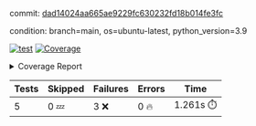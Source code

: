 commit: [dad14024aa665ae9229fc630232fd18b014fe3fc](https://github.com/rcmdnk/chatgpt-prompt-wrapper/tree/dad14024aa665ae9229fc630232fd18b014fe3fc)

condition: branch=main, os=ubuntu-latest, python_version=3.9

[![test](https://github.com/rcmdnk/chatgpt-prompt-wrapper/actions/workflows/test.yml/badge.svg)](https://github.com/rcmdnk/chatgpt-prompt-wrapper/actions/runs/4644826997)
<a href="https://github.com/rcmdnk/chatgpt-prompt-wrapper/blob/dad14024aa665ae9229fc630232fd18b014fe3fc/README.md"><img alt="Coverage" src="https://img.shields.io/badge/Coverage-35%25-red.svg" /></a><details><summary>Coverage Report </summary><table><tr><th>File</th><th>Stmts</th><th>Miss</th><th>Cover</th><th>Missing</th></tr><tbody><tr><td colspan="5"><b>src/chatgpt_prompt_wrapper</b></td></tr><tr><td>&nbsp; &nbsp;<a href="https://github.com/rcmdnk/chatgpt-prompt-wrapper/blob/dad14024aa665ae9229fc630232fd18b014fe3fc/src/chatgpt_prompt_wrapper/arg_parser.py">arg_parser.py</a></td><td>45</td><td>3</td><td>93%</td><td><a href="https://github.com/rcmdnk/chatgpt-prompt-wrapper/blob/dad14024aa665ae9229fc630232fd18b014fe3fc/src/chatgpt_prompt_wrapper/arg_parser.py#L78-L79">78&ndash;79</a>, <a href="https://github.com/rcmdnk/chatgpt-prompt-wrapper/blob/dad14024aa665ae9229fc630232fd18b014fe3fc/src/chatgpt_prompt_wrapper/arg_parser.py#L90">90</a></td></tr><tr><td>&nbsp; &nbsp;<a href="https://github.com/rcmdnk/chatgpt-prompt-wrapper/blob/dad14024aa665ae9229fc630232fd18b014fe3fc/src/chatgpt_prompt_wrapper/chatgpt.py">chatgpt.py</a></td><td>169</td><td>133</td><td>21%</td><td><a href="https://github.com/rcmdnk/chatgpt-prompt-wrapper/blob/dad14024aa665ae9229fc630232fd18b014fe3fc/src/chatgpt_prompt_wrapper/chatgpt.py#L40-L60">40&ndash;60</a>, <a href="https://github.com/rcmdnk/chatgpt-prompt-wrapper/blob/dad14024aa665ae9229fc630232fd18b014fe3fc/src/chatgpt_prompt_wrapper/chatgpt.py#L64">64</a>, <a href="https://github.com/rcmdnk/chatgpt-prompt-wrapper/blob/dad14024aa665ae9229fc630232fd18b014fe3fc/src/chatgpt_prompt_wrapper/chatgpt.py#L68-L72">68&ndash;72</a>, <a href="https://github.com/rcmdnk/chatgpt-prompt-wrapper/blob/dad14024aa665ae9229fc630232fd18b014fe3fc/src/chatgpt_prompt_wrapper/chatgpt.py#L121-L122">121&ndash;122</a>, <a href="https://github.com/rcmdnk/chatgpt-prompt-wrapper/blob/dad14024aa665ae9229fc630232fd18b014fe3fc/src/chatgpt_prompt_wrapper/chatgpt.py#L125-L127">125&ndash;127</a>, <a href="https://github.com/rcmdnk/chatgpt-prompt-wrapper/blob/dad14024aa665ae9229fc630232fd18b014fe3fc/src/chatgpt_prompt_wrapper/chatgpt.py#L130-L131">130&ndash;131</a>, <a href="https://github.com/rcmdnk/chatgpt-prompt-wrapper/blob/dad14024aa665ae9229fc630232fd18b014fe3fc/src/chatgpt_prompt_wrapper/chatgpt.py#L136-L144">136&ndash;144</a>, <a href="https://github.com/rcmdnk/chatgpt-prompt-wrapper/blob/dad14024aa665ae9229fc630232fd18b014fe3fc/src/chatgpt_prompt_wrapper/chatgpt.py#L147-L151">147&ndash;151</a>, <a href="https://github.com/rcmdnk/chatgpt-prompt-wrapper/blob/dad14024aa665ae9229fc630232fd18b014fe3fc/src/chatgpt_prompt_wrapper/chatgpt.py#L156-L168">156&ndash;168</a>, <a href="https://github.com/rcmdnk/chatgpt-prompt-wrapper/blob/dad14024aa665ae9229fc630232fd18b014fe3fc/src/chatgpt_prompt_wrapper/chatgpt.py#L171-L177">171&ndash;177</a>, <a href="https://github.com/rcmdnk/chatgpt-prompt-wrapper/blob/dad14024aa665ae9229fc630232fd18b014fe3fc/src/chatgpt_prompt_wrapper/chatgpt.py#L180-L181">180&ndash;181</a>, <a href="https://github.com/rcmdnk/chatgpt-prompt-wrapper/blob/dad14024aa665ae9229fc630232fd18b014fe3fc/src/chatgpt_prompt_wrapper/chatgpt.py#L184-L220">184&ndash;220</a>, <a href="https://github.com/rcmdnk/chatgpt-prompt-wrapper/blob/dad14024aa665ae9229fc630232fd18b014fe3fc/src/chatgpt_prompt_wrapper/chatgpt.py#L228">228</a>, <a href="https://github.com/rcmdnk/chatgpt-prompt-wrapper/blob/dad14024aa665ae9229fc630232fd18b014fe3fc/src/chatgpt_prompt_wrapper/chatgpt.py#L231-L323">231&ndash;323</a></td></tr><tr><td>&nbsp; &nbsp;<a href="https://github.com/rcmdnk/chatgpt-prompt-wrapper/blob/dad14024aa665ae9229fc630232fd18b014fe3fc/src/chatgpt_prompt_wrapper/chatgpt_prompt_wrapper.py">chatgpt_prompt_wrapper.py</a></td><td>110</td><td>90</td><td>18%</td><td><a href="https://github.com/rcmdnk/chatgpt-prompt-wrapper/blob/dad14024aa665ae9229fc630232fd18b014fe3fc/src/chatgpt_prompt_wrapper/chatgpt_prompt_wrapper.py#L27-L60">27&ndash;60</a>, <a href="https://github.com/rcmdnk/chatgpt-prompt-wrapper/blob/dad14024aa665ae9229fc630232fd18b014fe3fc/src/chatgpt_prompt_wrapper/chatgpt_prompt_wrapper.py#L64-L143">64&ndash;143</a>, <a href="https://github.com/rcmdnk/chatgpt-prompt-wrapper/blob/dad14024aa665ae9229fc630232fd18b014fe3fc/src/chatgpt_prompt_wrapper/chatgpt_prompt_wrapper.py#L147-L152">147&ndash;152</a></td></tr><tr><td>&nbsp; &nbsp;<a href="https://github.com/rcmdnk/chatgpt-prompt-wrapper/blob/dad14024aa665ae9229fc630232fd18b014fe3fc/src/chatgpt_prompt_wrapper/config.py">config.py</a></td><td>11</td><td>6</td><td>45%</td><td><a href="https://github.com/rcmdnk/chatgpt-prompt-wrapper/blob/dad14024aa665ae9229fc630232fd18b014fe3fc/src/chatgpt_prompt_wrapper/config.py#L6-L14">6&ndash;14</a></td></tr><tr><td>&nbsp; &nbsp;<a href="https://github.com/rcmdnk/chatgpt-prompt-wrapper/blob/dad14024aa665ae9229fc630232fd18b014fe3fc/src/chatgpt_prompt_wrapper/init_cmd.py">init_cmd.py</a></td><td>9</td><td>5</td><td>44%</td><td><a href="https://github.com/rcmdnk/chatgpt-prompt-wrapper/blob/dad14024aa665ae9229fc630232fd18b014fe3fc/src/chatgpt_prompt_wrapper/init_cmd.py#L8-L14">8&ndash;14</a></td></tr><tr><td>&nbsp; &nbsp;<a href="https://github.com/rcmdnk/chatgpt-prompt-wrapper/blob/dad14024aa665ae9229fc630232fd18b014fe3fc/src/chatgpt_prompt_wrapper/log_formatter.py">log_formatter.py</a></td><td>22</td><td>6</td><td>73%</td><td><a href="https://github.com/rcmdnk/chatgpt-prompt-wrapper/blob/dad14024aa665ae9229fc630232fd18b014fe3fc/src/chatgpt_prompt_wrapper/log_formatter.py#L18-L24">18&ndash;24</a>, <a href="https://github.com/rcmdnk/chatgpt-prompt-wrapper/blob/dad14024aa665ae9229fc630232fd18b014fe3fc/src/chatgpt_prompt_wrapper/log_formatter.py#L29-L31">29&ndash;31</a></td></tr><tr><td><b>TOTAL</b></td><td><b>372</b></td><td><b>243</b></td><td><b>35%</b></td><td>&nbsp;</td></tr></tbody></table></details>

| Tests | Skipped | Failures | Errors | Time |
| ----- | ------- | -------- | -------- | ------------------ |
| 5 | 0 :zzz: | 3 :x: | 0 :fire: | 1.261s :stopwatch: |


